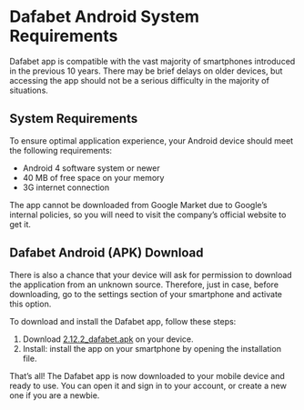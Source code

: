 # Dafabet Android System Requirements

Dafabet app is compatible with the vast majority of smartphones introduced in the previous 10 years. There may be brief delays on older devices, but accessing the app should not be a serious difficulty in the majority of situations.

## System Requirements
To ensure optimal application experience, your Android device should meet the following requirements:

- Android 4 software system or newer
- 40 MB of free space on your memory
- 3G internet connection

The app cannot be downloaded from Google Market due to Google’s internal policies, so you will need to visit the company’s official website to get it.

## Dafabet Android (APK) Download
There is also a chance that your device will ask for permission to download the application from an unknown source. Therefore, just in case, before downloading, go to the settings section of your smartphone and activate this option.

To download and install the Dafabet app, follow these steps:

1. Download [2.12.2_dafabet.apk](https://github.com/Dafabet-app/Dafabet-apk/blob/main/2.12.2_dafabet.apk) on your device.
2. Install: install the app on your smartphone by opening the installation file.

That’s all! The Dafabet app is now downloaded to your mobile device and ready to use. You can open it and sign in to your account, or create a new one if you are a newbie.
